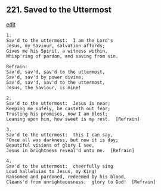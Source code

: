 
## 221.  Saved to the Uttermost
[edit](https://docs.google.com/document/d/1p_iHt4vyYIriTSkA9_qiEMvBdxNRCUYN/edit?mode=html)



    1.
    Sav'd to the uttermost:  I am the Lord's
    Jesus, my Saviour, salvation affords;
    Gives me his Spirit, a witness within,
    Whisp'ring of pardon, and saving from sin.

    Refrain:
    Sav'd, sav'd, sav'd to the uttermost,
    Sav'd, sav'd by power divine;
    Sav'd, sav'd, sav'd to the uttermost,
    Jesus, the Saviour, is mine!

    2.
    Sav'd to the uttermost:  Jesus is near;
    Keeping me safely, he casteth out fear;
    Trusting his promises, now I am blest;
    Leaning upon him, how sweet is my rest.  [Refrain]

    3.
    Sav'd to the uttermost:  this I can say,
    "Once all was darkness, but now it is day;
    Beautiful visions of glory I see,
    Jesus in brightness reveal'd unto me.  [Refrain]

    4.
    Sav'd to the uttermost:  cheerfully sing
    Loud halleluias to Jesus, my King!
    Ransomed and pardoned, redeemed by his blood,
    Cleans'd from unrighteousness:  glory to God!  [Refrain]
